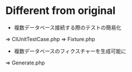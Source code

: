 # Different from original


* 複数データベース接続する際のテストの簡易化

=> CIUnitTestCase.php
=> Fixture.php


* 複数データベースのフィクスチャーを生成可能に

=> Generate.php